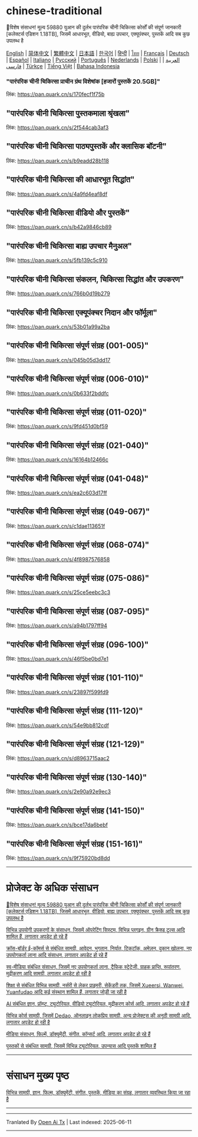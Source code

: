 # chinese-traditional
🎁विशेष संसाधन! मूल्य 59880 युआन की दुर्लभ पारंपरिक चीनी चिकित्सा कोर्सों की संपूर्ण जानकारी [कलेक्टर्स एडिशन 1.18TB], जिसमें आधारभूत, वीडियो, बाह्य उपचार, एक्यूपंक्चर, पुस्तकें आदि सब कुछ उपलब्ध है

[English](https://openaitx.github.io/view.html?user=mswnlz&project=chinese-traditional&lang=en) | [简体中文](https://openaitx.github.io/view.html?user=mswnlz&project=chinese-traditional&lang=zh-CN) | [繁體中文](https://openaitx.github.io/view.html?user=mswnlz&project=chinese-traditional&lang=zh-TW) | [日本語](https://openaitx.github.io/view.html?user=mswnlz&project=chinese-traditional&lang=ja) | [한국어](https://openaitx.github.io/view.html?user=mswnlz&project=chinese-traditional&lang=ko) | [हिन्दी](https://openaitx.github.io/view.html?user=mswnlz&project=chinese-traditional&lang=hi) | [ไทย](https://openaitx.github.io/view.html?user=mswnlz&project=chinese-traditional&lang=th) | [Français](https://openaitx.github.io/view.html?user=mswnlz&project=chinese-traditional&lang=fr) | [Deutsch](https://openaitx.github.io/view.html?user=mswnlz&project=chinese-traditional&lang=de) | [Español](https://openaitx.github.io/view.html?user=mswnlz&project=chinese-traditional&lang=es) | [Italiano](https://openaitx.github.io/view.html?user=mswnlz&project=chinese-traditional&lang=it) | [Русский](https://openaitx.github.io/view.html?user=mswnlz&project=chinese-traditional&lang=ru) | [Português](https://openaitx.github.io/view.html?user=mswnlz&project=chinese-traditional&lang=pt) | [Nederlands](https://openaitx.github.io/view.html?user=mswnlz&project=chinese-traditional&lang=nl) | [Polski](https://openaitx.github.io/view.html?user=mswnlz&project=chinese-traditional&lang=pl) | [العربية](https://openaitx.github.io/view.html?user=mswnlz&project=chinese-traditional&lang=ar) | [فارسی](https://openaitx.github.io/view.html?user=mswnlz&project=chinese-traditional&lang=fa) | [Türkçe](https://openaitx.github.io/view.html?user=mswnlz&project=chinese-traditional&lang=tr) | [Tiếng Việt](https://openaitx.github.io/view.html?user=mswnlz&project=chinese-traditional&lang=vi) | [Bahasa Indonesia](https://openaitx.github.io/view.html?user=mswnlz&project=chinese-traditional&lang=id)

###  "पारंपरिक चीनी चिकित्सा प्राचीन ग्रंथ विशेषांक [हजारों पुस्तकें 20.5GB]"

लिंक: https://pan.quark.cn/s/170fecf1f75b

## "पारंपरिक चीनी चिकित्सा पुस्तकमाला श्रृंखला"
लिंक: https://pan.quark.cn/s/2f544cab3af3

## "पारंपरिक चीनी चिकित्सा पाठ्यपुस्तकें और क्लासिक बॉटनी"
लिंक: https://pan.quark.cn/s/b9eadd28b118

## "पारंपरिक चीनी चिकित्सा की आधारभूत सिद्धांत"
लिंक: https://pan.quark.cn/s/4a9fd4eaf8df

## "पारंपरिक चीनी चिकित्सा वीडियो और पुस्तकें"
लिंक: https://pan.quark.cn/s/b42a9846cb89

## "पारंपरिक चीनी चिकित्सा बाह्य उपचार मैनुअल"
लिंक: https://pan.quark.cn/s/5fb139c5c910

## "पारंपरिक चीनी चिकित्सा संकलन, चिकित्सा सिद्धांत और उपकरण"
लिंक: https://pan.quark.cn/s/766b0d19b279

## "पारंपरिक चीनी चिकित्सा एक्यूपंक्चर निदान और फॉर्मूला"
लिंक: https://pan.quark.cn/s/53b01a99a2ba




## "पारंपरिक चीनी चिकित्सा संपूर्ण संग्रह (001-005)"
लिंक: https://pan.quark.cn/s/045b05d3dd17

## "पारंपरिक चीनी चिकित्सा संपूर्ण संग्रह (006-010)"
लिंक: https://pan.quark.cn/s/0b633f2bddfc

## "पारंपरिक चीनी चिकित्सा संपूर्ण संग्रह (011-020)"
लिंक: https://pan.quark.cn/s/9fd451d0bf59

## "पारंपरिक चीनी चिकित्सा संपूर्ण संग्रह (021-040)"
लिंक: https://pan.quark.cn/s/16164b12466c

## "पारंपरिक चीनी चिकित्सा संपूर्ण संग्रह (041-048)"
लिंक: https://pan.quark.cn/s/ea2c603d17ff

## "पारंपरिक चीनी चिकित्सा संपूर्ण संग्रह (049-067)"
लिंक: https://pan.quark.cn/s/c1dae113651f

## "पारंपरिक चीनी चिकित्सा संपूर्ण संग्रह (068-074)"
लिंक: https://pan.quark.cn/s/4f8987576858

## "पारंपरिक चीनी चिकित्सा संपूर्ण संग्रह (075-086)"
लिंक: https://pan.quark.cn/s/25ce5eebc3c3

## "पारंपरिक चीनी चिकित्सा संपूर्ण संग्रह (087-095)"
लिंक: https://pan.quark.cn/s/a94b1797ff94

## "पारंपरिक चीनी चिकित्सा संपूर्ण संग्रह (096-100)"
लिंक: https://pan.quark.cn/s/46f5be0bd7e1

## "पारंपरिक चीनी चिकित्सा संपूर्ण संग्रह (101-110)"
लिंक: https://pan.quark.cn/s/23897f599fd9

## "पारंपरिक चीनी चिकित्सा संपूर्ण संग्रह (111-120)"
लिंक: https://pan.quark.cn/s/54e9bb812cdf

## "पारंपरिक चीनी चिकित्सा संपूर्ण संग्रह (121-129)"
लिंक: https://pan.quark.cn/s/d8963715aac2

## "पारंपरिक चीनी चिकित्सा संपूर्ण संग्रह (130-140)"
लिंक: https://pan.quark.cn/s/2e90a92e9ec3

## "पारंपरिक चीनी चिकित्सा संपूर्ण संग्रह (141-150)"
लिंक: https://pan.quark.cn/s/bce17da6bebf

## "पारंपरिक चीनी चिकित्सा संपूर्ण संग्रह (151-161)"
लिंक: https://pan.quark.cn/s/9f75920bd8dd


---------------
# प्रोजेक्ट के अधिक संसाधन

[🎁विशेष संसाधन! मूल्य 59880 युआन की दुर्लभ पारंपरिक चीनी चिकित्सा कोर्सों की संपूर्ण जानकारी [कलेक्टर्स एडिशन 1.18TB], जिसमें आधारभूत, वीडियो, बाह्य उपचार, एक्यूपंक्चर, पुस्तकें आदि सब कुछ उपलब्ध है](https://github.com/mswnlz/chinese-traditional)

[विभिन्न उपयोगी उपकरणों के संसाधन, जिसमें ऑपरेटिंग सिस्टम, विभिन्न प्लगइन, ग्रीन क्रैक्ड टूल्स आदि शामिल हैं, लगातार अपडेट हो रहे हैं](https://github.com/mswnlz/tools)


[क्रॉस-बॉर्डर ई-कॉमर्स से संबंधित सामग्री, आवेदन, भुगतान, निर्यात, टिकटॉक, अमेज़न, दुकान खोलना, नए उपयोगकर्ता लाना आदि संसाधन, लगातार अपडेट हो रहे हैं](https://github.com/mswnlz/cross-border)

[स्व-मीडिया संबंधित संसाधन, जिसमें नए उपयोगकर्ता लाना, ट्रैफिक स्ट्रेटेजी, ग्राहक प्राप्ति, रूपांतरण, मुद्रीकरण आदि सामग्री, लगातार अपडेट हो रही है](https://github.com/mswnlz/self-media)

[शिक्षा से संबंधित विभिन्न सामग्री, नर्सरी से लेकर प्राइमरी, सेकेंडरी तक, जिसमें Xueersi, Wanwei, Yuanfudao आदि कई संस्थान शामिल हैं, लगातार जोड़ी जा रही है](https://github.com/mswnlz/edu-knowlege)

[AI संबंधित ज्ञान, प्रॉम्प्ट, ट्यूटोरियल, वीडियो ट्यूटोरियल, मुद्रीकरण कोर्स आदि, लगातार अपडेट हो रहे हैं](https://github.com/mswnlz/AIknowledge)

[विभिन्न कोर्स सामग्री, जिसमें Dedao, ऑनलाइन लोकप्रिय सामग्री, अन्य प्रोजेक्ट्स की अनूठी सामग्री आदि, लगातार अपडेट हो रही है](https://github.com/mswnlz/curriculum)

[मीडिया संसाधन, फिल्में, डॉक्यूमेंट्री, संगीत, कॉन्सर्ट आदि, लगातार अपडेट हो रहे हैं](https://github.com/mswnlz/movies)

[पुस्तकों से संबंधित सामग्री, जिसमें विभिन्न ट्यूटोरियल, उपन्यास आदि पुस्तकें शामिल हैं](https://github.com/mswnlz/book)


---------------

# संसाधन मुख्य पृष्ठ
[विभिन्न सामग्री, ज्ञान, फिल्म, डॉक्यूमेंट्री, संगीत, पुस्तकें, मीडिया का संग्रह, लगातार व्यवस्थित किया जा रहा है](https://github.com/mswnlz)

---------------



---

Tranlated By [Open Ai Tx](https://github.com/OpenAiTx/OpenAiTx) | Last indexed: 2025-06-11

---